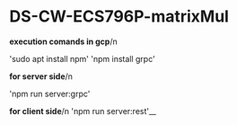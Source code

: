 # DS-CW-ECS796P-matrixMul

**execution comands in gcp**/n

'sudo apt install npm'
'npm install grpc'

**for server side**/n

'npm run server:grpc'

**for client side**/n
'npm run server:rest'__

